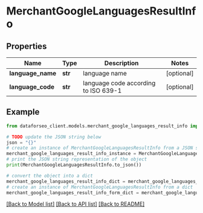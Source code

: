 # MerchantGoogleLanguagesResultInfo


## Properties

Name | Type | Description | Notes
------------ | ------------- | ------------- | -------------
**language_name** | **str** | language name | [optional] 
**language_code** | **str** | language code according to ISO 639-1 | [optional] 

## Example

```python
from dataforseo_client.models.merchant_google_languages_result_info import MerchantGoogleLanguagesResultInfo

# TODO update the JSON string below
json = "{}"
# create an instance of MerchantGoogleLanguagesResultInfo from a JSON string
merchant_google_languages_result_info_instance = MerchantGoogleLanguagesResultInfo.from_json(json)
# print the JSON string representation of the object
print(MerchantGoogleLanguagesResultInfo.to_json())

# convert the object into a dict
merchant_google_languages_result_info_dict = merchant_google_languages_result_info_instance.to_dict()
# create an instance of MerchantGoogleLanguagesResultInfo from a dict
merchant_google_languages_result_info_form_dict = merchant_google_languages_result_info.from_dict(merchant_google_languages_result_info_dict)
```
[[Back to Model list]](../README.md#documentation-for-models) [[Back to API list]](../README.md#documentation-for-api-endpoints) [[Back to README]](../README.md)



